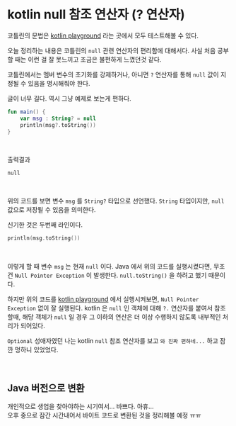 # kotlin null 참조 연산자 (? 연산자)

코틀린의 문법은 [kotlin playground](https://play.kotlinlang.org/) 라는 곳에서 모두 테스트해볼 수 있다.<br>

오늘 정리하는 내용은 코틀린의 `null` 관련 연산자의 편리함에 대해서다. 사실 처음 공부할 때는 이런 걸 잘 못느끼고 조금은 불편하게 느꼈던것 같다.<br>

코틀린에서는 멤버 변수의 초기화를 강제하거나, 아니면 `?` 연산자를 통해 `null` 값이 지정될 수 있음을 명시해줘야 한다.<br>

글이 너무 길다. 역시 그냥 예제로 보는게 편하다.<br>

```kotlin
fun main() {
    var msg : String? = null
    println(msg?.toString())
}
```

<br>

출력결과

```plain
null
```

<br>

위의 코드를 보면 변수 `msg` 를 `String?` 타입으로 선언했다. `String` 타입이지만, `null` 값으로 저장될 수 있음을 의미한다.<br>

신기한 것은 두번째 라인이다.<br>

```kotlin
println(msg.toString())
```

<br>

이렇게 할 때 변수 `msg` 는 현재 `null` 이다. Java 에서 위의 코드를 실행시켰다면, 무조건 `Null Pointer Exception` 이 발생한다. `null.toString()` 을 하려고 했기 때문이다.<br>

하지만 위의 코드를 [kotlin playground](https://play.kotlinlang.org/) 에서 실행시켜보면, `Null Pointer Exception` 없이 잘 실행된다. kotlin 은 `null` 인 객체에 대해 `?.` 연산자를 붙여서 참조할때, 해당 객체가 `null` 일 경우 그 이하의 연산은 더 이상 수행하지 않도록 내부적인 처리가 되어있다.<br>

`Optional` 성애자였던 나는 kotlin `null` 참조 연산자를 보고 `와 진짜 편하네...` 하고 잠깐 멍하니 있었었다.<br>

<br>

## Java 버전으로 변환

개인적으로 생업을 찾아야하는 시기여서... 바쁘다. 아휴...<br>오후 중으로 잠간 시간내어서 바이트 코드로 변환된 것을 정리해볼 예정 ㅠㅠ<br>

<br>